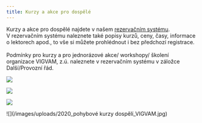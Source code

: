 ```yaml
---
title: Kurzy a akce pro dospělé
---
```

Kurzy a akce pro dospělé najdete v našem [rezervačním systému](https://vigvam.webooker.eu/).\
V rezervačním systému naleznete také popisy kurzů, ceny, časy,  informace o lektorech apod., to vše si můžete prohlédnout i bez předchozí registrace. \
\
Podmínky pro kurzy a pro jednorázové akce/ workshopy/ školení organizace VIGVAM, z.ú. naleznete v rezervačním systému v záložce Další/Provozní řád.

![](/images/uploads/received_231050894719164.jpeg)

![](/images/uploads/2020-03-27_vgv_sebeobrana.jpg)

![](/images/uploads/2020_Akce_Jóga_VGV_-_kopie.jpg)

![](/images/uploads/2020_pohybové kurzy dospělí_VIGVAM.jpg)